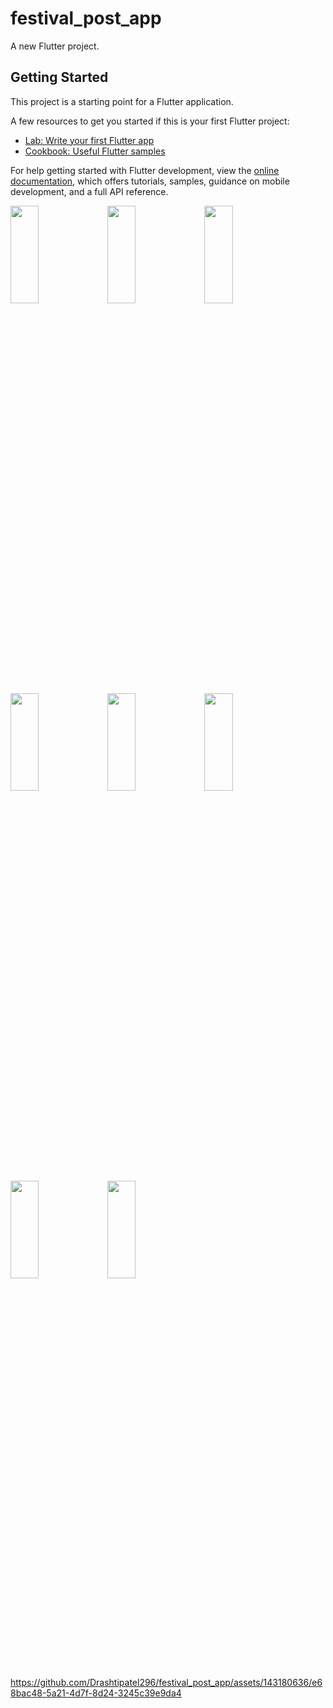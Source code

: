 # festival_post_app

A new Flutter project.

## Getting Started

This project is a starting point for a Flutter application.

A few resources to get you started if this is your first Flutter project:

- [Lab: Write your first Flutter app](https://docs.flutter.dev/get-started/codelab)
- [Cookbook: Useful Flutter samples](https://docs.flutter.dev/cookbook)

For help getting started with Flutter development, view the
[online documentation](https://docs.flutter.dev/), which offers tutorials,
samples, guidance on mobile development, and a full API reference.

<img src="https://github.com/Drashtipatel296/festival_post_app/assets/143180636/8a1a232f-fc54-4ae3-b7c5-5192ecd30661" height=20%, width=30%>
<img src="https://github.com/Drashtipatel296/festival_post_app/assets/143180636/75246d7e-13be-417c-a98f-f15e28261880" height=20%, width=30%>
<img src="https://github.com/Drashtipatel296/festival_post_app/assets/143180636/bc55b9f9-4d02-4f5d-b955-54e0c15c29e2" height=20%, width=30%>
<img src="https://github.com/Drashtipatel296/festival_post_app/assets/143180636/2180553b-aaae-47d7-a02a-83dbab5e0ede" height=20%, width=30%>
<img src="https://github.com/Drashtipatel296/festival_post_app/assets/143180636/e4def079-d63b-43fd-9537-323e9cee58af" height=20%, width=30%>
<img src="https://github.com/Drashtipatel296/festival_post_app/assets/143180636/7ae7ed0b-fc3b-487f-b9c8-543766f5cde9" height=20%, width=30%>
<img src="https://github.com/Drashtipatel296/festival_post_app/assets/143180636/7157d65c-cd78-4c50-8975-4bf92b9525c6" height=20%, width=30%>
<img src="https://github.com/Drashtipatel296/festival_post_app/assets/143180636/5244178b-4751-4799-839c-c4b77c1b0795" height=20%, width=30%>



https://github.com/Drashtipatel296/festival_post_app/assets/143180636/e68bac48-5a21-4d7f-8d24-3245c39e9da4



